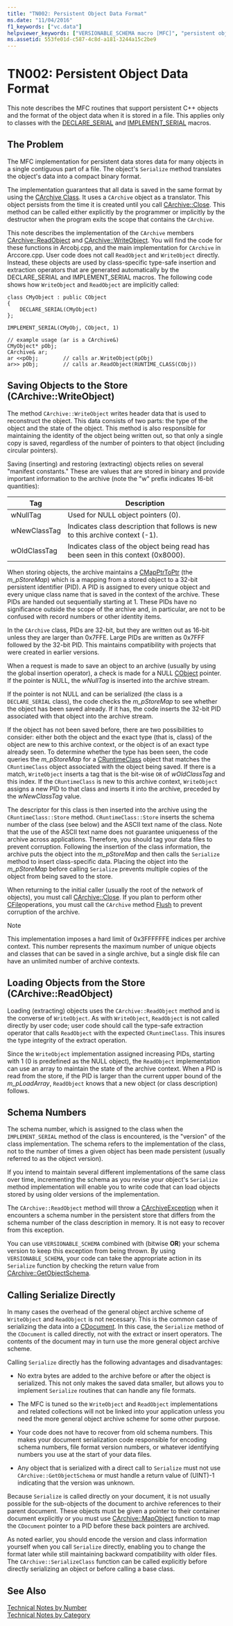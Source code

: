```yaml
---
title: "TN002: Persistent Object Data Format"
ms.date: "11/04/2016"
f1_keywords: ["vc.data"]
helpviewer_keywords: ["VERSIONABLE_SCHEMA macro [MFC]", "persistent object data", "CArchive class [MFC], support for persistent data", "persistent C++ objects [MFC]", "TN002"]
ms.assetid: 553fe01d-c587-4c8d-a181-3244a15c2be9
---
```

# TN002: Persistent Object Data Format

This note describes the MFC routines that support persistent C++ objects and the format of the object data when it is stored in a file. This applies only to classes with the [DECLARE_SERIAL](../mfc/reference/run-time-object-model-services.md#declare_serial) and [IMPLEMENT_SERIAL](../mfc/reference/run-time-object-model-services.md#implement_serial) macros.

## The Problem

The MFC implementation for persistent data stores data for many objects in a single contiguous part of a file. The object's `Serialize` method translates the object's data into a compact binary format.

The implementation guarantees that all data is saved in the same format by using the [CArchive Class](../mfc/reference/carchive-class.md). It uses a `CArchive` object as a translator. This object persists from the time it is created until you call [CArchive::Close](../mfc/reference/carchive-class.md#close). This method can be called either explicitly by the programmer or implicitly by the destructor when the program exits the scope that contains the `CArchive`.

This note describes the implementation of the `CArchive` members [CArchive::ReadObject](../mfc/reference/carchive-class.md#readobject) and [CArchive::WriteObject](../mfc/reference/carchive-class.md#writeobject). You will find the code for these functions in Arcobj.cpp, and the main implementation for `CArchive` in Arccore.cpp. User code does not call `ReadObject` and `WriteObject` directly. Instead, these objects are used by class-specific type-safe insertion and extraction operators that are generated automatically by the DECLARE_SERIAL and IMPLEMENT_SERIAL macros. The following code shows how `WriteObject` and `ReadObject` are implicitly called:

```
class CMyObject : public CObject
{
    DECLARE_SERIAL(CMyObject)
};

IMPLEMENT_SERIAL(CMyObj, CObject, 1)

// example usage (ar is a CArchive&)
CMyObject* pObj;
CArchive& ar;
ar <<pObj;        // calls ar.WriteObject(pObj)
ar>> pObj;        // calls ar.ReadObject(RUNTIME_CLASS(CObj))
```

## Saving Objects to the Store (CArchive::WriteObject)

The method `CArchive::WriteObject` writes header data that is used to reconstruct the object. This data consists of two parts: the type of the object and the state of the object. This method is also responsible for maintaining the identity of the object being written out, so that only a single copy is saved, regardless of the number of pointers to that object (including circular pointers).

Saving (inserting) and restoring (extracting) objects relies on several "manifest constants." These are values that are stored in binary and provide important information to the archive (note the "w" prefix indicates 16-bit quantities):

|Tag|Description|
|---------|-----------------|
|wNullTag|Used for NULL object pointers (0).|
|wNewClassTag|Indicates class description that follows is new to this archive context (-1).|
|wOldClassTag|Indicates class of the object being read has been seen in this context (0x8000).|

When storing objects, the archive maintains a [CMapPtrToPtr](../mfc/reference/cmapptrtoptr-class.md) (the *m_pStoreMap*) which is a mapping from a stored object to a 32-bit persistent identifier (PID). A PID is assigned to every unique object and every unique class name that is saved in the context of the archive. These PIDs are handed out sequentially starting at 1. These PIDs have no significance outside the scope of the archive and, in particular, are not to be confused with record numbers or other identity items.

In the `CArchive` class, PIDs are 32-bit, but they are written out as 16-bit unless they are larger than 0x7FFE. Large PIDs are written as 0x7FFF followed by the 32-bit PID. This maintains compatibility with projects that were created in earlier versions.

When a request is made to save an object to an archive (usually by using the global insertion operator), a check is made for a NULL [CObject](../mfc/reference/cobject-class.md) pointer. If the pointer is NULL, the *wNullTag* is inserted into the archive stream.

If the pointer is not NULL and can be serialized (the class is a `DECLARE_SERIAL` class), the code checks the *m_pStoreMap* to see whether the object has been saved already. If it has, the code inserts the 32-bit PID associated with that object into the archive stream.

If the object has not been saved before, there are two possibilities to consider: either both the object and the exact type (that is, class) of the object are new to this archive context, or the object is of an exact type already seen. To determine whether the type has been seen, the code queries the *m_pStoreMap* for a [CRuntimeClass](../mfc/reference/cruntimeclass-structure.md) object that matches the `CRuntimeClass` object associated with the object being saved. If there is a match, `WriteObject` inserts a tag that is the bit-wise `OR` of *wOldClassTag* and this index. If the `CRuntimeClass` is new to this archive context, `WriteObject` assigns a new PID to that class and inserts it into the archive, preceded by the *wNewClassTag* value.

The descriptor for this class is then inserted into the archive using the `CRuntimeClass::Store` method. `CRuntimeClass::Store` inserts the schema number of the class (see below) and the ASCII text name of the class. Note that the use of the ASCII text name does not guarantee uniqueness of the archive across applications. Therefore, you should tag your data files to prevent corruption. Following the insertion of the class information, the archive puts the object into the *m_pStoreMap* and then calls the `Serialize` method to insert class-specific data. Placing the object into the *m_pStoreMap* before calling `Serialize` prevents multiple copies of the object from being saved to the store.

When returning to the initial caller (usually the root of the network of objects), you must call [CArchive::Close](../mfc/reference/carchive-class.md#close). If you plan to perform other [CFile](../mfc/reference/cfile-class.md)operations, you must call the `CArchive` method [Flush](../mfc/reference/carchive-class.md#flush) to prevent corruption of the archive.

> [!NOTE]
>  This implementation imposes a hard limit of 0x3FFFFFFE indices per archive context. This number represents the maximum number of unique objects and classes that can be saved in a single archive, but a single disk file can have an unlimited number of archive contexts.

## Loading Objects from the Store (CArchive::ReadObject)

Loading (extracting) objects uses the `CArchive::ReadObject` method and is the converse of `WriteObject`. As with `WriteObject`, `ReadObject` is not called directly by user code; user code should call the type-safe extraction operator that calls `ReadObject` with the expected `CRuntimeClass`. This insures the type integrity of the extract operation.

Since the `WriteObject` implementation assigned increasing PIDs, starting with 1 (0 is predefined as the NULL object), the `ReadObject` implementation can use an array to maintain the state of the archive context. When a PID is read from the store, if the PID is larger than the current upper bound of the *m_pLoadArray*, `ReadObject` knows that a new object (or class description) follows.

## Schema Numbers

The schema number, which is assigned to the class when the `IMPLEMENT_SERIAL` method of the class is encountered, is the "version" of the class implementation. The schema refers to the implementation of the class, not to the number of times a given object has been made persistent (usually referred to as the object version).

If you intend to maintain several different implementations of the same class over time, incrementing the schema as you revise your object's `Serialize` method implementation will enable you to write code that can load objects stored by using older versions of the implementation.

The `CArchive::ReadObject` method will throw a [CArchiveException](../mfc/reference/carchiveexception-class.md) when it encounters a schema number in the persistent store that differs from the schema number of the class description in memory. It is not easy to recover from this exception.

You can use `VERSIONABLE_SCHEMA` combined with (bitwise **OR**) your schema version to keep this exception from being thrown. By using `VERSIONABLE_SCHEMA`, your code can take the appropriate action in its `Serialize` function by checking the return value from [CArchive::GetObjectSchema](../mfc/reference/carchive-class.md#getobjectschema).

## Calling Serialize Directly

In many cases the overhead of the general object archive scheme of `WriteObject` and `ReadObject` is not necessary. This is the common case of serializing the data into a [CDocument](../mfc/reference/cdocument-class.md). In this case, the `Serialize` method of the `CDocument` is called directly, not with the extract or insert operators. The contents of the document may in turn use the more general object archive scheme.

Calling `Serialize` directly has the following advantages and disadvantages:

- No extra bytes are added to the archive before or after the object is serialized. This not only makes the saved data smaller, but allows you to implement `Serialize` routines that can handle any file formats.

- The MFC is tuned so the `WriteObject` and `ReadObject` implementations and related collections will not be linked into your application unless you need the more general object archive scheme for some other purpose.

- Your code does not have to recover from old schema numbers. This makes your document serialization code responsible for encoding schema numbers, file format version numbers, or whatever identifying numbers you use at the start of your data files.

- Any object that is serialized with a direct call to `Serialize` must not use `CArchive::GetObjectSchema` or must handle a return value of (UINT)-1 indicating that the version was unknown.

Because `Serialize` is called directly on your document, it is not usually possible for the sub-objects of the document to archive references to their parent document. These objects must be given a pointer to their container document explicitly or you must use [CArchive::MapObject](../mfc/reference/carchive-class.md#mapobject) function to map the `CDocument` pointer to a PID before these back pointers are archived.

As noted earlier, you should encode the version and class information yourself when you call `Serialize` directly, enabling you to change the format later while still maintaining backward compatibility with older files. The `CArchive::SerializeClass` function can be called explicitly before directly serializing an object or before calling a base class.

## See Also

[Technical Notes by Number](../mfc/technical-notes-by-number.md)<br/>
[Technical Notes by Category](../mfc/technical-notes-by-category.md)

